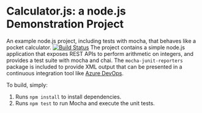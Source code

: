 Calculator.js: a node.js Demonstration Project
==============================================
An example node.js project, including tests with mocha, that behaves like
a pocket calculator.
[![Build Status](https://dev.azure.com/skharoonaz400/Integrating%20External%20Source%20Control%20with%20Azure%20Pipelines/_apis/build/status/MohammedHaroonShaikh.calculator?branchName=refs%2Fpull%2F1%2Fmerge)](https://dev.azure.com/skharoonaz400/Integrating%20External%20Source%20Control%20with%20Azure%20Pipelines/_build/latest?definitionId=14&branchName=refs%2Fpull%2F1%2Fmerge)
The project contains a simple node.js application that exposes REST APIs
to perform arithmetic on integers, and provides a test suite with mocha
and chai.  The `mocha-junit-reporters` package is included to provide XML
output that can be presented in a continuous integration tool like
[Azure DevOps](https://azure.com/devops).

To build, simply:

1. Runs `npm install` to install dependencies.
2. Runs `npm test` to run Mocha and execute the unit tests.

